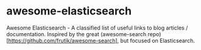 # awesome-elasticsearch
Awesome Elasticsearch - A classified list of useful links to blog articles / documentation.
Inspired by the great (awesome-search repo)[https://github.com/frutik/awesome-search], but focused on Elasticsearch.



